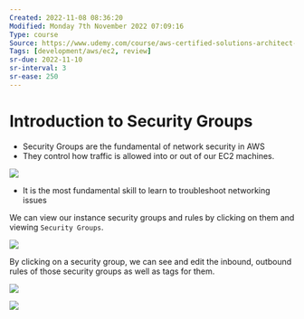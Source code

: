 ```yaml
---
Created: 2022-11-08 08:36:20
Modified: Monday 7th November 2022 07:09:16
Type: course
Source: https://www.udemy.com/course/aws-certified-solutions-architect-associate-saa-c01/?xref=E0Aed11STH4LPUQvCz0GJFABTmM=
Tags: [development/aws/ec2, review]
sr-due: 2022-11-10
sr-interval: 3
sr-ease: 250
---
```


# Introduction to Security Groups

- Security Groups are the fundamental of network security in AWS
- They control how traffic is allowed into or out of our EC2 machines.

![](../../../images/2019-11-22-11-31-57.png)

- It is the most fundamental skill to learn to troubleshoot networking issues

We can view our instance security groups and rules by clicking on them and viewing `Security Groups`.

![](../../../images/2019-11-22-11-33-43.png)

By clicking on a security group, we can see and edit the inbound, outbound rules of those security groups as well as tags for them.

![](../../../images/2019-11-22-11-34-46.png)

![](../../../images/2019-11-22-11-34-59.png)